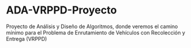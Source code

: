 # ADA-VRPPD-Proyecto

Proyecto de Análisis y Diseño de Algoritmos, donde veremos el camino mínimo para el Problema de Enrutamiento de Vehículos con Recolección y Entrega (VRPPD)

